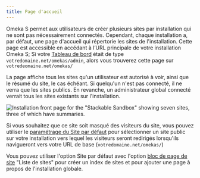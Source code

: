 ```yaml
---
title: Page d'accueil
---
```


Omeka S permet aux utilisateurs de créer plusieurs sites par installation qui ne sont pas nécessairement connectés. Cependant, chaque installation a, par défaut, une page d'accueil qui répertorie les sites de l'installation. Cette page est accessible en accédant à l’URL principale de votre installation Omeka S; Si votre [Tableau de bord](/admin-dashboard.md) était de type `votredomaine.net/omekas/admin`, alors vous trouverez cette page sur `votredeomaine.net/omekas/`

La page affiche tous les sites qu'un utilisateur est autorisé à voir, ainsi que le résumé du site, le cas échéant. Si quelqu'un n'est pas connecté, il ne verra que les sites publics. En revanche, un administrateur global connecté verrait tous les sites existants sur l'installation.

![Installation front page for the "Stackable Sandbox" showing seven sites, three of which have summaries.](/files/frontpage-basic.png)

Si vous souhaitez que ce site soit masqué des visiteurs du site, vous pouvez utiliser le [paramétrage du Site par défaut](/admin/settings/#global-settings) pour sélectionner un site public sur votre installation vers lequel les visiteurs seront redirigés lorsqu'ils navigueront vers votre URL de base (`votredomaine.net/omekas/`)

Vous pouvez utiliser l'option Site par défaut avec l'option [bloc de page de site](/sites/site_pages/#page-blocks) "Liste de sites" pour créer un index de sites et pour ajouter une page à propos de l'installation globale.
